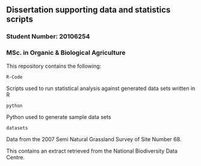 ## Dissertation supporting data and statistics scripts
### Student Number: 20106254
### MSc. in Organic & Biological Agriculture

This repository contains the following:

`R-Code`

Scripts used to run statistical analysis against generated data sets written in R

`python`

Python used to generate sample data sets

`datasets`

Data from the 2007 Semi Natural Grassland Survey of Site Number 68. 

This contains an extract retrieved from the National Biodiversity Data Centre.

